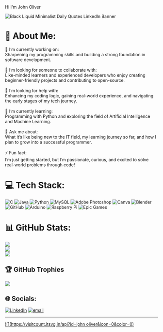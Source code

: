 Hi I'm John Oliver

![Black Liquid Minimalist Daily Quotes LinkedIn Banner](https://github.com/user-attachments/assets/734d721a-387b-4453-a9b1-b66993b3b8f2)

# 💫 About Me:
🔭 I’m currently working on:<br>Sharpening my programming skills and building a strong foundation in software development.<br><br>👯 I’m looking for someone to collaborate with:<br>Like-minded learners and experienced developers who enjoy creating beginner-friendly projects and contributing to open-source.<br><br>🤝 I’m looking for help with:<br>Enhancing my coding logic, gaining real-world experience, and navigating the early stages of my tech journey.<br><br>🌱 I’m currently learning:<br>Programming with Python and exploring the field of Artificial Intelligence and Machine Learning.<br><br>💬 Ask me about:<br>What it’s like being new to the IT field, my learning journey so far, and how I plan to grow into a successful programmer.<br><br>⚡ Fun fact:<br>I’m just getting started, but I’m passionate, curious, and excited to solve real-world problems through code!


# 💻 Tech Stack:
![C](https://img.shields.io/badge/c-%2300599C.svg?style=flat&logo=c&logoColor=white) ![Java](https://img.shields.io/badge/java-%23ED8B00.svg?style=flat&logo=openjdk&logoColor=white) ![Python](https://img.shields.io/badge/python-3670A0?style=flat&logo=python&logoColor=ffdd54) ![MySQL](https://img.shields.io/badge/mysql-4479A1.svg?style=flat&logo=mysql&logoColor=white) ![Adobe Photoshop](https://img.shields.io/badge/adobe%20photoshop-%2331A8FF.svg?style=flat&logo=adobe%20photoshop&logoColor=white) ![Canva](https://img.shields.io/badge/Canva-%2300C4CC.svg?style=flat&logo=Canva&logoColor=white) ![Blender](https://img.shields.io/badge/blender-%23F5792A.svg?style=flat&logo=blender&logoColor=white) ![GitHub](https://img.shields.io/badge/github-%23121011.svg?style=flat&logo=github&logoColor=white) ![Arduino](https://img.shields.io/badge/-Arduino-00979D?style=flat&logo=Arduino&logoColor=white) ![Raspberry Pi](https://img.shields.io/badge/-Raspberry_Pi-C51A4A?style=flat&logo=Raspberry-Pi) ![Epic Games](https://img.shields.io/badge/epicgames-%23313131.svg?style=flat&logo=epicgames&logoColor=white)

# 📊 GitHub Stats:
![](https://github-readme-stats.vercel.app/api?username=johnoliver-wesleykirubakaran&theme=dark&hide_border=true&include_all_commits=false&count_private=false)<br/>
![](https://nirzak-streak-stats.vercel.app/?user=johnoliver-wesleykirubakaran&theme=dark&hide_border=true)<br/>
![](https://github-readme-stats.vercel.app/api/top-langs/?username=johnoliver-wesleykirubakaran&theme=dark&hide_border=true&include_all_commits=false&count_private=false&layout=compact)

## 🏆 GitHub Trophies
![](https://github-profile-trophy.vercel.app/?username=johnoliver-wesleykirubakaran&theme=dark&no-frame=false&no-bg=true&margin-w=4)


## 🌐 Socials:
[![LinkedIn](https://img.shields.io/badge/LinkedIn-%230077B5.svg?logo=linkedin&logoColor=white)](https://linkedin.com/in/johnoliverwk) [![email](https://img.shields.io/badge/Email-D14836?logo=gmail&logoColor=white)](mailto:johnoliver.w.k@gmail.com) 

---
[![](https://visitcount.itsvg.in/api?id=john oliver&icon=0&color=0)](https://visitcount.itsvg.in)

